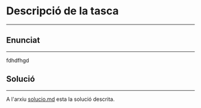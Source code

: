 # Descripció de la tasca

---

## Enunciat

---

fdhdfhgd


## Solució

---

A l'arxiu [solucio.md](/Tasca2/solucio.md) esta la solució descrita.
